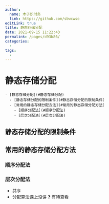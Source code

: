 ```yaml
---
author: 
  name: 木子识时务
  link: https://github.com/sbwcwso
editLink: true
title: 静态存储分配
date: 2021-09-15 11:22:43
permalink: /pages/d93b86/
categories: 
  - 
tags: 
  - 
---
```


# 静态存储分配

```markmap
- [静态存储分配](#静态存储分配)
  - [静态存储分配的限制条件](#静态存储分配的限制条件)
  - [常用的静态存储分配方法](#常用的静态存储分配方法)
    - [顺序分配法](#顺序分配法)
    - [层次分配法](#层次分配法)
```

## 静态存储分配的限制条件

## 常用的静态存储分配方法

### 顺序分配法

### 层次分配法

* 共享
* 分配算法课上没讲 ❓ 有待查看
